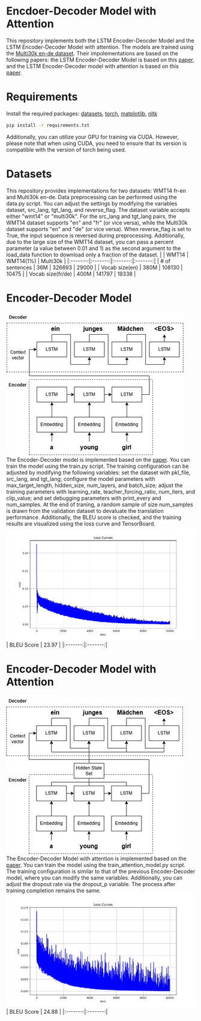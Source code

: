 # Encdoer-Decoder Model with Attention
This repository implements both the LSTM Encoder-Deocder Model and the LSTM Encoder-Decoder Model with attention. The models are trained using the [Multi30k en-de dataset](https://huggingface.co/datasets/bentrevett/multi30k). Their impolementations are based on the following papers: the LSTM Encoder-Decoder Model is based on this [paper](https://arxiv.org/abs/1409.3215), and the LSTM Encoder-Decoder model with attention is based on this [paper](https://arxiv.org/abs/1409.0473).

# Requirements
Install the required packages: [datasets](https://pypi.org/project/datasets/), [torch](https://pytorch.org/get-started/locally/), [matplotlib](https://matplotlib.org/stable/install/index.html), [nltk](https://www.nltk.org/install.html)
```bash
pip install -r requirements.txt
```
Additionally, you can utilize your GPU for training via CUDA. However, please note that when using CUDA, you need to ensure that its version is compatible with the version of torch being used.

# Datasets
This repository provides implementations for two datasets: WMT14 fr-en and Multi30k en-de. Data preprocessing can be performed using the data.py script. You can adjust the settings by modifying the variables dataset, src_lang, tgt_lang, and reverse_flag. The dataset variable accepts either "wmt14" or "multi30k". For the src_lang and tgt_lang pairs, the WMT14 dataset supports "en" and "fr" (or vice versa), while the Multi30k dataset supports "en" and "de" (or vice versa). When reverse_flag is set to True, the input sequence is reversed during preprocessing. Additionally, due to the large size of the WMT14 dataset, you can pass a percent parameter (a value between 0.01 and 1) as the second argument to the load_data function to download only a fraction of the dataset.
| | WMT14 | WMT14(1%) | Multi30k |
|:-------:|:-------:|:-------:|:-------:|
| # of sentences | 36M | 326693 | 29000 |
| Vocab size(en) | 380M | 108130 | 10475 |
| Vocab size(fr/de) | 400M | 141797 | 19338 |

# Encoder-Decoder Model
![Encoder-Decoder Model diagram](./images/EncDec-diagram.png)  
The Encoder-Decoder model is implemented based on the [paper](https://arxiv.org/abs/1409.3215). You can train the model using the train.py script. The training configuration can be adjusted by modifying the following variables: set the dataset with pkl_file, src_lang, and tgt_lang; configure the model parameters with max_target_length, hidden_size, num_layers, and batch_size; adjust the training parameters with learning_rate, teacher_forcing_ratio, num_iters, and clip_value; and set debugging parameters with print_every and num_samples. At the end of traning, a random sample of size num_samples is drawn from the validation dataset to devaluate the translation performance. Additionally, the BLEU score is checked, and the training results are visualized using the loss curve and TensorBoard.  
![Encoder-Decoder loss curve](./images/EncDec-loss-curve.png)
| BLEU Score | 23.97 |
|:-------:|:-------:|

# Encoder-Decoder Model with Attention
![Encoder-Decoder Model with Attention diagram](./images/attn-EncDec-diagram.png)  
The Encoder-Decoder Model with attention is implemented based on the [paper](https://arxiv.org/abs/1409.0473). You can train the model using the train_attention_model.py script. The training configuration is similar to that of the previous Encoder-Decoder model, where you can modify the same variables. Additionally, you can adjust the dropout rate via the dropout_p variable. The process after training completion remains the same.  
![Attention Encoder-Decoder loss curve](./images/attn-EncDec-loss-curve.png)
| BLEU Score | 24.88 |
|:-------:|:-------:|
